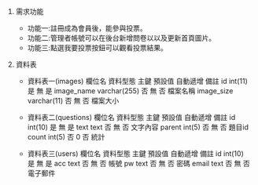 
1. 需求功能
    * 功能一:註冊成為會員後，能參與投票。
    * 功能二:管理者帳號可以在後台新增問卷以以及更新首頁圖片。
    * 功能三:點選我要投票按鈕可以觀看投票結果。

2. 資料表

    * 資料表一(images)
        欄位名       資料型態       主鍵  預設值  自動遞增  備註
        id           int(11)        是     無    是
        image_name   varchar(255)   否     無    否        檔案名稱
        image_size   varchar(11)    否     無    否        檔案大小

    * 資料表二(questions)
        欄位名   資料型態   主鍵   預設值  自動遞增   備註
        id       int(10)    是     無      是
        text     text       否     無      否        文字內容
        parent   int(5)     否     無      否        題目id
        count    int(5)     否     0       否        統計

    * 資料表三(users)
    欄位名   資料型態   主鍵   預設值  自動遞增   備註
    id       int(10)    是     無      是
    acc     text        否     無      否        帳號
    pw      text        否     無      否        密碼
    email   text        否     無      否        電子郵件